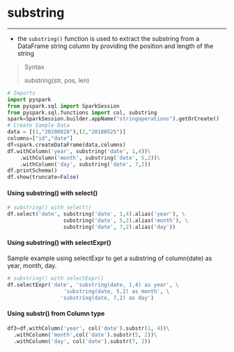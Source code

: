 # substring

---
* the `substring()` function is used to extract the substring from a DataFrame string column by providing the position and length of the string
>Syntax
>
>substring(str, pos, len)
```python
# Imports
import pyspark
from pyspark.sql import SparkSession 
from pyspark.sql.functions import col, substring
spark=SparkSession.builder.appName("stringoperations").getOrCreate()
# Create Sample Data
data = [(1,"20200828"),(2,"20180525")]
columns=["id","date"]
df=spark.createDataFrame(data,columns)
df.withColumn('year', substring('date', 1,4))\
    .withColumn('month', substring('date', 5,2))\
    .withColumn('day', substring('date', 7,2))
df.printSchema()
df.show(truncate=False)
```
#### Using substring() with select()
```python
# substring() with select()
df.select('date', substring('date', 1,4).alias('year'), \
                  substring('date', 5,2).alias('month'), \
                  substring('date', 7,2).alias('day'))  
```
#### Using substring() with selectExpr()
Sample example using selectExpr to get a substring of column(date) as year, month, day.
```python
# substring() with selectExpr()
df.selectExpr('date', 'substring(date, 1,4) as year', \
                  'substring(date, 5,2) as month', \
                 'substring(date, 7,2) as day')
```
#### Using substr() from Column type
```python
df3=df.withColumn('year', col('date').substr(1, 4))\
  .withColumn('month',col('date').substr(5, 2))\
  .withColumn('day', col('date').substr(7, 2))
```
